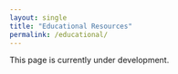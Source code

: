 ```yaml
---
layout: single
title: "Educational Resources"
permalink: /educational/
---
```


This page is currently under development.